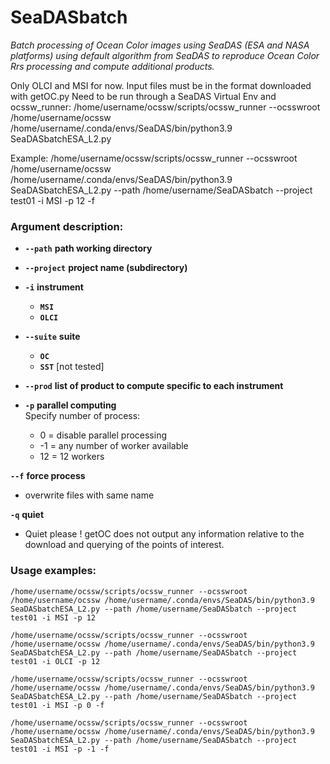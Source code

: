 SeaDASbatch
=====

_Batch processing of Ocean Color images using SeaDAS (ESA and NASA platforms) using default algorithm from SeaDAS
to reproduce Ocean Color Rrs processing and compute additional products._

Only OLCI and MSI for now.
Input files must be in the format downloaded with getOC.py
Need to be run through a SeaDAS Virtual Env and ocssw_runner:
   /home/username/ocssw/scripts/ocssw_runner --ocsswroot /home/username/ocssw /home/username/.conda/envs/SeaDAS/bin/python3.9 SeaDASbatchESA_L2.py


Example:
/home/username/ocssw/scripts/ocssw_runner --ocsswroot /home/username/ocssw /home/username/.conda/envs/SeaDAS/bin/python3.9 SeaDASbatchESA_L2.py --path /home/username/SeaDASbatch --project test01 -i MSI -p 12 -f

### Argument description:
- **`--path`** **path working directory**  

- **`--project`** **project name (subdirectory)**  

- **`-i`** **instrument**  
     - **`MSI`**  
     - **`OLCI`**

- **`--suite`** **suite**  
     - **`OC`**  
     - **`SST`**  [not tested]  

- **`--prod`** **list of product to compute specific to each instrument**  

- **`-p`** **parallel computing**  
    Specify number of process:
    - 0 = disable parallel processing
    - -1 = any number of worker available
    - 12 = 12 workers

**`--f`** **force process**  
   - overwrite files with same name

**`-q`** **quiet**  
   - Quiet please ! getOC does not output any information relative to the download and querying of the points of interest.

### Usage examples:
    /home/username/ocssw/scripts/ocssw_runner --ocsswroot /home/username/ocssw /home/username/.conda/envs/SeaDAS/bin/python3.9 SeaDASbatchESA_L2.py --path /home/username/SeaDASbatch --project test01 -i MSI -p 12

    /home/username/ocssw/scripts/ocssw_runner --ocsswroot /home/username/ocssw /home/username/.conda/envs/SeaDAS/bin/python3.9 SeaDASbatchESA_L2.py --path /home/username/SeaDASbatch --project test01 -i OLCI -p 12

    /home/username/ocssw/scripts/ocssw_runner --ocsswroot /home/username/ocssw /home/username/.conda/envs/SeaDAS/bin/python3.9 SeaDASbatchESA_L2.py --path /home/username/SeaDASbatch --project test01 -i MSI -p 0 -f

    /home/username/ocssw/scripts/ocssw_runner --ocsswroot /home/username/ocssw /home/username/.conda/envs/SeaDAS/bin/python3.9 SeaDASbatchESA_L2.py --path /home/username/SeaDASbatch --project test01 -i MSI -p -1 -f